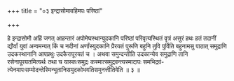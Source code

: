 +++
title = "०३ इन्द्रासोमावहिमपः परिष्ठां"

+++

हे इन्द्रासोमौ अहिं जगत् आहन्तारं अपोमेघस्थान्युदकानि परिष्ठां परिवृत्यस्थितं वृत्रं असुरं हथः हतं तदानीं द्यौर्वां युवां अन्वमन्यत् किं च नदीनां अर्णांस्युदकानि प्रैरयतं पुरूणि बहुनि तुवि पुर्विति बहुनामसु पाठात् समुद्राणि उदकस्थानानि आपप्रथुः उदकैरापूरयतं च । अथवा समुन्दन्तीति उदकान्येव समुद्राणि तानि रसेनापूरयतमित्यर्थः तथा च यास्कःसमुद्रः कस्मात्समुद्रवन्त्यस्मादापः समभिद्रवं- त्येनमापःसम्मोदन्तेस्मिन्भूतानिसमुदकोभवतिसमुनत्तीतिवेति ॥ ३ ॥